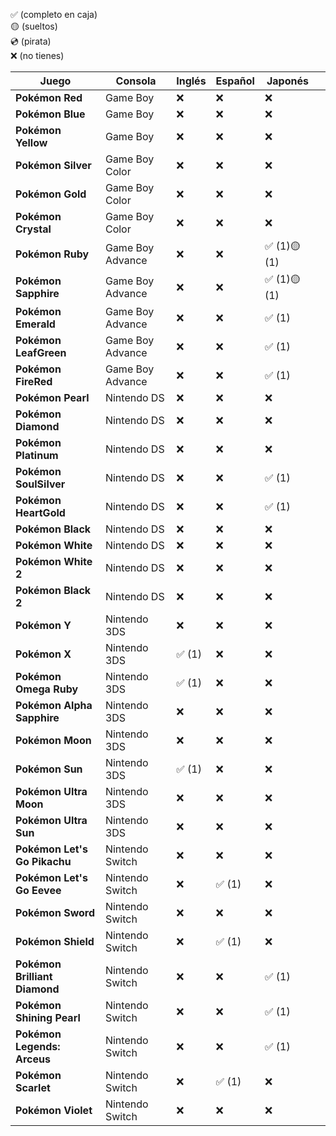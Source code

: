 ✅ (completo en caja)  
🟡 (sueltos)  
💿 (pirata)  
❌ (no tienes)  
  
| Juego                         | Consola          | Inglés | Español | Japonés     |     |
| ----------------------------- | ---------------- | ------ | ------- | ----------- | --- |
| **Pokémon Red**               | Game Boy         | ❌      | ❌       | ❌           |     |
| **Pokémon Blue**              | Game Boy         | ❌      | ❌       | ❌           |     |
| **Pokémon Yellow**            | Game Boy         | ❌      | ❌       | ❌           |     |
| **Pokémon Silver**            | Game Boy Color   | ❌      | ❌       | ❌           |     |
| **Pokémon Gold**              | Game Boy Color   | ❌      | ❌       | ❌           |     |
| **Pokémon Crystal**           | Game Boy Color   | ❌      | ❌       | ❌           |     |
| **Pokémon Ruby**              | Game Boy Advance | ❌      | ❌       | ✅ (1)🟡 (1) |     |
| **Pokémon Sapphire**          | Game Boy Advance | ❌      | ❌       | ✅ (1)🟡 (1) |     |
| **Pokémon Emerald**           | Game Boy Advance | ❌      | ❌       | ✅ (1)       |     |
| **Pokémon LeafGreen**         | Game Boy Advance | ❌      | ❌       | ✅ (1)       |     |
| **Pokémon FireRed**           | Game Boy Advance | ❌      | ❌       | ✅ (1)       |     |
| **Pokémon Pearl**             | Nintendo DS      | ❌      | ❌       | ❌           |     |
| **Pokémon Diamond**           | Nintendo DS      | ❌      | ❌       | ❌           |     |
| **Pokémon Platinum**          | Nintendo DS      | ❌      | ❌       | ❌           |     |
| **Pokémon SoulSilver**        | Nintendo DS      | ❌      | ❌       | ✅ (1)       |     |
| **Pokémon HeartGold**         | Nintendo DS      | ❌      | ❌       | ✅ (1)       |     |
| **Pokémon Black**             | Nintendo DS      | ❌      | ❌       | ❌           |     |
| **Pokémon White**             | Nintendo DS      | ❌      | ❌       | ❌           |     |
| **Pokémon White 2**           | Nintendo DS      | ❌      | ❌       | ❌           |     |
| **Pokémon Black 2**           | Nintendo DS      | ❌      | ❌       | ❌           |     |
| **Pokémon Y**                 | Nintendo 3DS     | ❌      | ❌       | ❌           |     |
| **Pokémon X**                 | Nintendo 3DS     | ✅ (1)  | ❌       | ❌           |     |
| **Pokémon Omega Ruby**        | Nintendo 3DS     | ✅ (1)  | ❌       | ❌           |     |
| **Pokémon Alpha Sapphire**    | Nintendo 3DS     | ❌      | ❌       | ❌           |     |
| **Pokémon Moon**              | Nintendo 3DS     | ❌      | ❌       | ❌           |     |
| **Pokémon Sun**               | Nintendo 3DS     | ✅ (1)  | ❌       | ❌           |     |
| **Pokémon Ultra Moon**        | Nintendo 3DS     | ❌      | ❌       | ❌           |     |
| **Pokémon Ultra Sun**         | Nintendo 3DS     | ❌      | ❌       | ❌           |     |
| **Pokémon Let's Go Pikachu**  | Nintendo Switch  | ❌      | ❌       | ❌           |     |
| **Pokémon Let's Go Eevee**    | Nintendo Switch  | ❌      | ✅ (1)   | ❌           |     |
| **Pokémon Sword**             | Nintendo Switch  | ❌      | ❌       | ❌           |     |
| **Pokémon Shield**            | Nintendo Switch  | ❌      | ✅ (1)   | ❌           |     |
| **Pokémon Brilliant Diamond** | Nintendo Switch  | ❌      | ❌       | ✅ (1)       |     |
| **Pokémon Shining Pearl**     | Nintendo Switch  | ❌      | ❌       | ✅ (1)       |     |
| **Pokémon Legends: Arceus**   | Nintendo Switch  | ❌      | ❌       | ✅ (1)       |     |
| **Pokémon Scarlet**           | Nintendo Switch  | ❌      | ✅ (1)   | ❌           |     |
| **Pokémon Violet**            | Nintendo Switch  | ❌      | ❌       | ❌           |     |